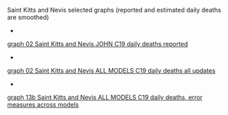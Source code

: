 Saint Kitts and Nevis selected graphs (reported and estimated daily deaths are smoothed) 

*

[graph 02 Saint Kitts and Nevis JOHN C19 daily deaths reported](https://github.com/pourmalek/CovidLongitudinal/blob/main/output/countries/Saint%20Kitts%20and%20Nevis/graph%2002%20Saint%20Kitts%20and%20Nevis%20JOHN%20C19%20daily%20deaths%20reported.pdf)


*

[graph 02 Saint Kitts and Nevis ALL MODELS C19 daily deaths all updates](https://github.com/pourmalek/CovidLongitudinal/blob/main/output/countries/Saint%20Kitts%20and%20Nevis/graph%2002%20Saint%20Kitts%20and%20Nevis%20ALL%20MODELS%20C19%20daily%20deaths%20all%20updates.pdf)


*

[graph 13b Saint Kitts and Nevis ALL MODELS C19 daily deaths, error measures across models](https://github.com/pourmalek/CovidLongitudinal/blob/main/output/countries/Saint%20Kitts%20and%20Nevis/graph%2013b%20Saint%20Kitts%20and%20Nevis%20ALL%20MODELS%20C19%20daily%20deaths%2C%20error%20measures%20across%20models.pdf)

